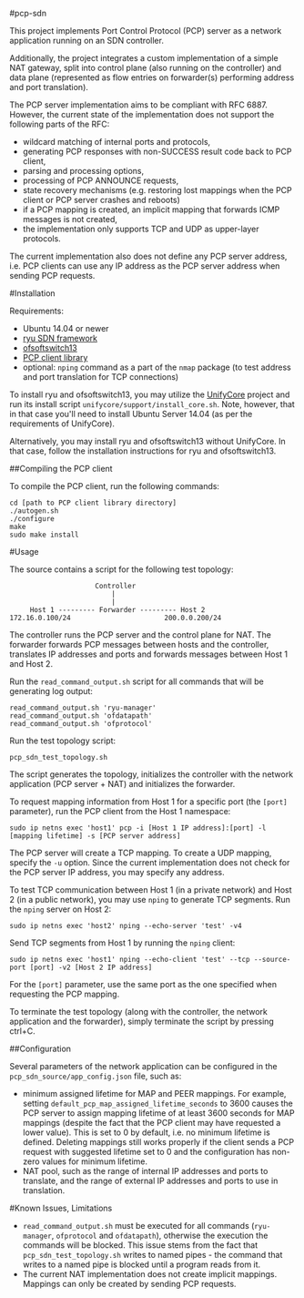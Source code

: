 #pcp-sdn

This project implements Port Control Protocol (PCP) server as a network application running on an SDN controller.

Additionally, the project integrates a custom implementation of a simple NAT gateway, split into control plane (also running on the controller) and data plane (represented as flow entries on forwarder(s) performing address and port translation).

The PCP server implementation aims to be compliant with RFC 6887. However, the current state of the implementation does not support the following parts of the RFC:
* wildcard matching of internal ports and protocols,
* generating PCP responses with non-SUCCESS result code back to PCP client,
* parsing and processing options,
* processing of PCP ANNOUNCE requests,
* state recovery mechanisms (e.g. restoring lost mappings when the PCP client or PCP server crashes and reboots)
* if a PCP mapping is created, an implicit mapping that forwards ICMP messages is not created,
* the implementation only supports TCP and UDP as upper-layer protocols.

The current implementation also does not define any PCP server address, i.e. PCP clients can use any IP address as the PCP server address when sending PCP requests.


#Installation

Requirements:
* Ubuntu 14.04 or newer
* [ryu SDN framework](https://github.com/osrg/ryu)
* [ofsoftswitch13](https://github.com/unifycore/ofsoftswitch13)
* [PCP client library](https://github.com/libpcp)
* optional: `nping` command as a part of the `nmap` package (to test address and port translation for TCP connections)

To install ryu and ofsoftswitch13, you may utilize the [UnifyCore](https://github.com/unifycore/unifycore) project and run its install script `unifycore/support/install_core.sh`. Note, however, that in that case you'll need to install Ubuntu Server 14.04 (as per the requirements of UnifyCore).

Alternatively, you may install ryu and ofsoftswitch13 without UnifyCore. In that case, follow the installation instructions for ryu and ofsoftswitch13.

##Compiling the PCP client

To compile the PCP client, run the following commands:
    
    cd [path to PCP client library directory]
    ./autogen.sh
    ./configure
    make
    sudo make install


#Usage

The source contains a script for the following test topology:
    
                         Controller
                             |
                             |
         Host 1 --------- Forwarder --------- Host 2
    172.16.0.100/24                       200.0.0.200/24

The controller runs the PCP server and the control plane for NAT. The forwarder forwards PCP messages between hosts and the controller, translates IP addresses and ports and forwards messages between Host 1 and Host 2.

Run the `read_command_output.sh` script for all commands that will be generating log output:
    
    read_command_output.sh 'ryu-manager'
    read_command_output.sh 'ofdatapath'
    read_command_output.sh 'ofprotocol'

Run the test topology script:
    
    pcp_sdn_test_topology.sh

The script generates the topology, initializes the controller with the network application (PCP server + NAT) and initializes the forwarder.

To request mapping information from Host 1 for a specific port (the `[port]` parameter), run the PCP client from the Host 1 namespace:
    
    sudo ip netns exec 'host1' pcp -i [Host 1 IP address]:[port] -l [mapping lifetime] -s [PCP server address]

The PCP server will create a TCP mapping. To create a UDP mapping, specify the `-u` option. Since the current implementation does not check for the PCP server IP address, you may specify any address.

To test TCP communication between Host 1 (in a private network) and Host 2 (in a public network), you may use `nping` to generate TCP segments. Run the `nping` server on Host 2:
    
    sudo ip netns exec 'host2' nping --echo-server 'test' -v4

Send TCP segments from Host 1 by running the `nping` client:
    
    sudo ip netns exec 'host1' nping --echo-client 'test' --tcp --source-port [port] -v2 [Host 2 IP address]

For the `[port]` parameter, use the same port as the one specified when requesting the PCP mapping.

To terminate the test topology (along with the controller, the network application and the forwarder), simply terminate the script by pressing ctrl+C.

##Configuration

Several parameters of the network application can be configured in the `pcp_sdn_source/app_config.json` file, such as:
* minimum assigned lifetime for MAP and PEER mappings. For example, setting `default_pcp_map_assigned_lifetime_seconds` to 3600 causes the PCP server to assign mapping lifetime of at least 3600 seconds for MAP mappings (despite the fact that the PCP client may have requested a lower value). This is set to 0 by default, i.e. no minimum lifetime is defined. Deleting mappings still works properly if the client sends a PCP request with suggested lifetime set to 0 and the configuration has non-zero values for minimum lifetime.
* NAT pool, such as the range of internal IP addresses and ports to translate, and the range of external IP addresses and ports to use in translation.


#Known Issues, Limitations

* `read_command_output.sh` must be executed for all commands (`ryu-manager`, `ofprotocol` and `ofdatapath`), otherwise the execution the commands will be blocked. This issue stems from the fact that `pcp_sdn_test_topology.sh` writes to named pipes - the command that writes to a named pipe is blocked until a program reads from it.
* The current NAT implementation does not create implicit mappings. Mappings can only be created by sending PCP requests.

